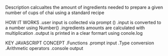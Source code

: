 Description
calcualtes the amount of ingredients needed to prepare a given number of cups of chai using a standard recipe


HOW IT WORKS
.user input is collected via prompt ()
.input is converted to a number using Number()
.ingredients amounts are calculated with multiplication
.output is printed in a clear formart using conole.log


KEY JAVASCRIPT CONCEPT
.Functions 
.prompt input 
.Type conversion
.Arithmetic operators
.console output